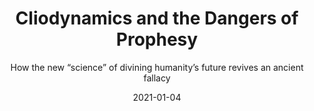 ---
layout: writing
title: Cliodynamics and the Dangers of Prophesy
subtitle: How the new “science” of divining humanity’s future revives an ancient fallacy 
date: "2021-01-04" 
status: published
external_only: True 
external_source: Medium 
external_link: https://medium.com/conjecture-magazine/the-dangers-of-cliodynamics-c48392b4a985
---